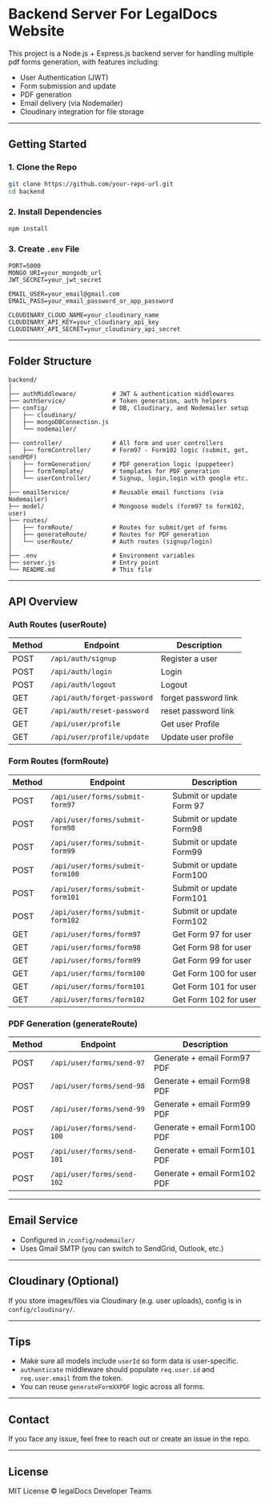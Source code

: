 
#  Backend Server For LegalDocs Website

This project is a Node.js + Express.js backend server for handling multiple pdf forms generation, with features including:

- User Authentication (JWT)
- Form submission and update
- PDF generation
- Email delivery (via Nodemailer)
- Cloudinary integration for file storage

---

##  Getting Started

### 1. Clone the Repo
```bash
git clone https://github.com/your-repo-url.git
cd backend
```

### 2. Install Dependencies
```bash
npm install
```

### 3. Create `.env` File
```env
PORT=5000
MONGO_URI=your_mongodb_url
JWT_SECRET=your_jwt_secret

EMAIL_USER=your_email@gmail.com
EMAIL_PASS=your_email_password_or_app_password

CLOUDINARY_CLOUD_NAME=your_cloudinary_name
CLOUDINARY_API_KEY=your_cloudinary_api_key
CLOUDINARY_API_SECRET=your_cloudinary_api_secret
```

---

##  Folder Structure

```
backend/
│
├── authMiddleware/          # JWT & authentication middlewares
├── authService/             # Token generation, auth helpers
├── config/                  # DB, Cloudinary, and Nodemailer setup
│   ├── cloudinary/
│   ├── mongoDBConnection.js
│   └── nodemailer/
│
├── controller/              # All form and user controllers
│   ├── formController/      # Form97 - Form102 logic (submit, get, sendPDF)
│   ├── formGeneration/      # PDF generation logic (puppeteer)
│   ├── formTemplate/        # templates for PDF generation
│   └── userController/      # Signup, login,login with google etc.
│
├── emailService/            # Reusable email functions (via Nodemailer)
├── model/                   # Mongoose models (form97 to form102, user)
├── routes/
│   ├── formRoute/           # Routes for submit/get of forms
│   ├── generateRoute/       # Routes for PDF generation
│   └── userRoute/           # Auth routes (signup/login)
│
├── .env                     # Environment variables
├── server.js                # Entry point
└── README.md                # This file
```

---

##  API Overview

###  Auth Routes (userRoute)
| Method | Endpoint        | Description        |
|--------|------------------|--------------------|
| POST   | `/api/auth/signup`    | Register a user    |
| POST   | `/api/auth/login`     | Login  |
| POST   | `/api/auth/logout` | Logout  |
| GET    | `/api/auth/forget-password` | forget password link        |
| GET    | `/api/auth/reset-password` | reset password link  |
| GET    | `/api/user/profile` | Get user Profile  |
| GET    | `/api/user/profile/update` | Update user profile  |

###  Form Routes (formRoute)
| Method | Endpoint         | Description                    |
|--------|------------------|--------------------------------|
| POST   | `/api/user/forms/submit-form97`        | Submit or update Form 97    |
| POST   | `/api/user/forms/submit-form98`        | Submit or update Form98     |
| POST   | `/api/user/forms/submit-form99`        | Submit or update Form99     |
| POST   | `/api/user/forms/submit-form100`        | Submit or update Form100   |
| POST   | `/api/user/forms/submit-form101`        | Submit or update Form101   |
| POST   | `/api/user/forms/submit-form102`        | Submit or update Form102   |
| GET    | `/api/user/forms/form97`                | Get Form 97 for user           |
| GET    | `/api/user/forms/form98`                | Get Form 98 for user     |
| GET    | `/api/user/forms/form99`                | Get Form 99 for user  |
| GET    | `/api/user/forms/form100`               | Get Form 100 for user  |
| GET    | `/api/user/forms/form101`               | Get Form 101 for user   |
| GET    | `/api/user/forms/form102`               | Get Form 102 for user   |




###  PDF Generation (generateRoute)
| Method | Endpoint           | Description                   |
|--------|--------------------|-------------------------------|
| POST    | `/api/user/forms/send-97`      | Generate + email Form97 PDF   |
| POST    | `/api/user/forms/send-98`      | Generate + email Form98 PDF  |
| POST    | `/api/user/forms/send-99`      | Generate + email Form99 PDF   |
| POST    | `/api/user/forms/send-100`      | Generate + email Form100 PDF  |
| POST    | `/api/user/forms/send-101`      | Generate + email Form101 PDF   |
| POST    | `/api/user/forms/send-102`      | Generate + email Form102 PDF   |

---


##  Email Service

- Configured in `/config/nodemailer/`
- Uses Gmail SMTP (you can switch to SendGrid, Outlook, etc.)

---

##  Cloudinary (Optional)

If you store images/files via Cloudinary (e.g. user uploads), config is in `config/cloudinary/`.

---

##  Tips

- Make sure all models include `userId` so form data is user-specific.
- `authenticate` middleware should populate `req.user.id` and `req.user.email` from the token.
- You can reuse `generateFormXXPDF` logic across all forms.

---

##  Contact

If you face any issue, feel free to reach out or create an issue in the repo.

---

##  License

MIT License © legalDocs Developer Teams
